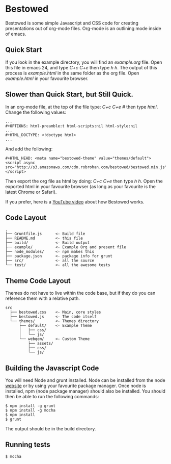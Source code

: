 # Bestowed

Bestowed is some simple Javascript and CSS code for creating presentations out of org-mode files.  Org-mode is an outlining mode inside of emacs.

## Quick Start

If you look in the example directory, you will find an _example.org_ file.  Open this file in emacs 24, and type _C+c C+e_ then type _h h_.  The output of this process is _example.html_ in the same folder as the org file.  Open _example.html_ in your favourite browser.

## Slower than Quick Start, but Still Quick.

In an org-mode file, at the top of the file type: _C+c C+e #_ then type _html_.  Change the following values:

    ...
    #+OPTIONS: html-preamble:t html-scripts:nil html-style:nil
    ...
    #+HTML_DOCTYPE: <!doctype html>
    ...

And add the following:

    #+HTML_HEAD: <meta name="bestowed-theme" value="themes/default"><script async src="http://s3.amazonaws.com/cdn.robrohan.com/bestowed/bestowed.min.js"></script>

Then export the org file as html by doing: _C+c C+e_ then type _h h_.  Open the exported html in your favourite browser (as long as your favourite is the latest Chrome or Safari).

If you prefer, here is a [YouTube video](https://www.youtube.com/watch?v=S0Ley_QoBHo) about how Bestowed works.

## Code Layout

    .
    ├── Gruntfile.js      <- Build file
    ├── README.md         <- this file
    ├── build/            <- Build output
    ├── example/          <- Example Org and present file
    ├── node_modules/     <- npm makes this
    ├── package.json      <- package info for grunt
    ├── src/              <- all the source
    └── test/             <- all the awesome tests

## Theme Code Layout

Themes do not have to live within the code base, but if they do you can reference them with a relative path.

    src
      ├── bestowed.css    <- Main, core styles
      ├── bestowed.js     <- The code itself
      └── themes/         <- Themes directory
          ├── default/    <- Example Theme
          │   ├── css/
          │   └── js/
          └── webqem/     <- Custom Theme
              ├── assets/
              ├── css/
              └── js/

## Building the Javascript Code

You will need Node and grunt installed.  Node can be installed from the node [website](https://nodejs.org/en/) or by using your favourite package manager.  Once node is installed, npm (node package manager) should also be installed.   You should then be able to run the following commands:

    $ npm install -g grunt
    $ npm install -g mocha
    $ npm install
    $ grunt

The output should be in the build directory.

## Running tests

    $ mocha
